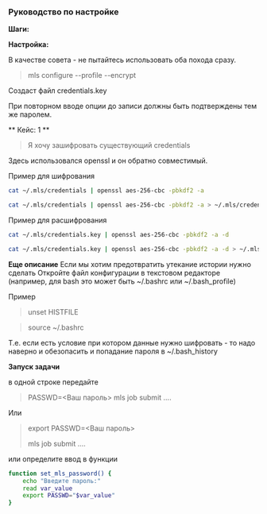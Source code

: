 ### Руководство по настройке



**Шаги:**

**Настройка:**
    
   В качестве совета - не пытайтесь использовать оба похода сразу.  
   
   > mls configure --profile <NAME> --encrypt
   
   Создаст файл credentials.key 

   При повторном вводе опции до записи должны быть подтверждены тем же паролем. 

** Кейс: 1 **
> Я хочу зашифровать существующий credentials
    
Здесь использовался openssl и он обратно совместимый.  

Пример для шифрования
```bash
cat ~/.mls/credentials | openssl aes-256-cbc -pbkdf2 -a
```
```bash
cat ~/.mls/credentials | openssl aes-256-cbc -pbkdf2 -a > ~/.mls/credentials.key
```

Пример для расшифрования
```bash
cat ~/.mls/credentials.key | openssl aes-256-cbc -pbkdf2 -a -d
```

```bash
cat ~/.mls/credentials.key | openssl aes-256-cbc -pbkdf2 -a -d > ~/.mls/credentials
```

**Еще описание**
   Если мы хотим предотвратить утекание истории нужно сделать 
   Откройте файл конфигурации в текстовом редакторе (например, для bash это может быть ~/.bashrc или ~/.bash_profile)
   
   Пример 
   > unset HISTFILE
   
   > source ~/.bashrc
   
   Т.е. если есть условие при котором данные нужно шифровать - то надо наверно и обезопасить и попадание пароля в ~/.bash_history
   

**Запуск задачи**
   
   в одной строке передайте 
   > PASSWD=<Ваш пароль> mls job submit .... 
   
   Или
   
   > export PASSWD=<Ваш пароль>
   > 
   > mls job submit ....

или определите ввод в функции 
```bash
function set_mls_password() {
    echo "Введите пароль:"
    read var_value
    export PASSWD="$var_value"
}
```
